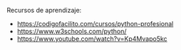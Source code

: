 Recursos de aprendizaje:

- https://codigofacilito.com/cursos/python-profesional
- https://www.w3schools.com/python/
- https://www.youtube.com/watch?v=Kp4Mvapo5kc
